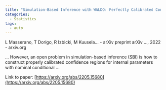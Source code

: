 ```yaml
---
title: "Simulation-Based Inference with WALDO: Perfectly Calibrated Confidence Regions Using Any Prediction or Posterior Estimation Algorithm"
categories:
  - Statistics
tags:
  - auto
---
```

L Masserano, T Dorigo, R Izbicki, M Kuusela… - arXiv preprint arXiv …, 2022 - arxiv.org

… However, an open problem in simulation-based inference (SBI) is how to construct properly calibrated confidence regions for internal parameters with nominal conditional …

Link to paper: [https://arxiv.org/abs/2205.15680](https://arxiv.org/abs/2205.15680)
